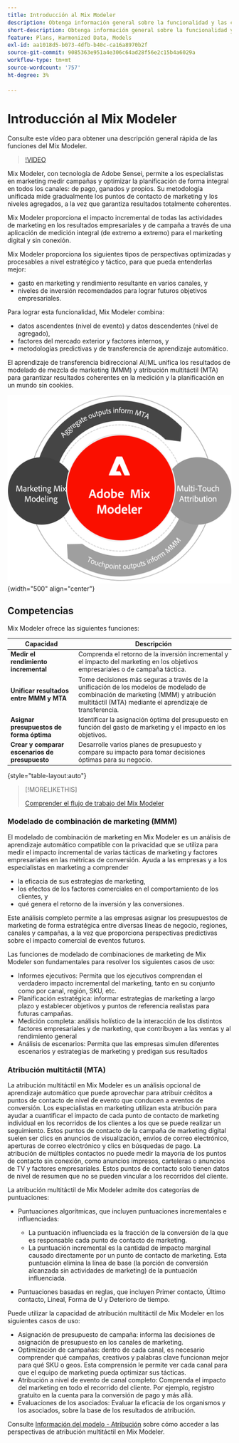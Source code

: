 ```yaml
---
title: Introducción al Mix Modeler
description: Obtenga información general sobre la funcionalidad y las capacidades de Mix Modeler.
short-description: Obtenga información general sobre la funcionalidad y las capacidades de Mix Modeler.
feature: Plans, Harmonized Data, Models
exl-id: aa1018d5-b073-4dfb-b40c-ca16a8970b2f
source-git-commit: 9085363e951a4e306c64ad28f56e2c15b4a6029a
workflow-type: tm+mt
source-wordcount: '757'
ht-degree: 3%

---
```


# Introducción al Mix Modeler

Consulte este vídeo para obtener una descripción general rápida de las funciones del Mix Modeler.

>[!VIDEO](https://video.tv.adobe.com/v/3424872/?learn=on)

Mix Modeler, con tecnología de Adobe Sensei, permite a los especialistas en marketing medir campañas y optimizar la planificación de forma integral en todos los canales: de pago, ganados y propios. Su metodología unificada mide gradualmente los puntos de contacto de marketing y los niveles agregados, a la vez que garantiza resultados totalmente coherentes.

Mix Modeler proporciona el impacto incremental de todas las actividades de marketing en los resultados empresariales y de campaña a través de una aplicación de medición integral (de extremo a extremo) para el marketing digital y sin conexión.

Mix Modeler proporciona los siguientes tipos de perspectivas optimizadas y procesables a nivel estratégico y táctico, para que pueda entenderlas mejor:

* gasto en marketing y rendimiento resultante en varios canales, y
* niveles de inversión recomendados para lograr futuros objetivos empresariales.


Para lograr esta funcionalidad, Mix Modeler combina:

* datos ascendentes (nivel de evento) y datos descendentes (nivel de agregado),
* factores del mercado exterior y factores internos, y
* metodologías predictivas y de transferencia de aprendizaje automático.

El aprendizaje de transferencia bidireccional AI/ML unifica los resultados de modelado de mezcla de marketing (MMM) y atribución multitáctil (MTA) para garantizar resultados coherentes en la medición y la planificación en un mundo sin cookies.

![Aprendizaje de transferencia bidireccional](/help/assets//birdirectional-transfer-learning.png){width="500" align="center"}


## Competencias

Mix Modeler ofrece las siguientes funciones:

| Capacidad | Descripción |
|---|---|
| **Medir el rendimiento incremental** | Comprenda el retorno de la inversión incremental y el impacto del marketing en los objetivos empresariales o de campaña táctica. |
| **Unificar resultados entre MMM y MTA** | Tome decisiones más seguras a través de la unificación de los modelos de modelado de combinación de marketing (MMM) y atribución multitáctil (MTA) mediante el aprendizaje de transferencia. |
| **Asignar presupuestos de forma óptima** | Identificar la asignación óptima del presupuesto en función del gasto de marketing y el impacto en los objetivos. |
| **Crear y comparar escenarios de presupuesto** | Desarrolle varios planes de presupuesto y compare su impacto para tomar decisiones óptimas para su negocio. |

{style="table-layout:auto"}

>[!MORELIKETHIS]
>
>[Comprender el flujo de trabajo del Mix Modeler](workflow.md)


### Modelado de combinación de marketing (MMM)

El modelado de combinación de marketing en Mix Modeler es un análisis de aprendizaje automático compatible con la privacidad que se utiliza para medir el impacto incremental de varias tácticas de marketing y factores empresariales en las métricas de conversión. Ayuda a las empresas y a los especialistas en marketing a comprender

* la eficacia de sus estrategias de marketing,
* los efectos de los factores comerciales en el comportamiento de los clientes, y
* qué genera el retorno de la inversión y las conversiones.

Este análisis completo permite a las empresas asignar los presupuestos de marketing de forma estratégica entre diversas líneas de negocio, regiones, canales y campañas, a la vez que proporciona perspectivas predictivas sobre el impacto comercial de eventos futuros.

Las funciones de modelado de combinaciones de marketing de Mix Modeler son fundamentales para resolver los siguientes casos de uso:

* Informes ejecutivos: Permita que los ejecutivos comprendan el verdadero impacto incremental del marketing, tanto en su conjunto como por canal, región, SKU, etc.
* Planificación estratégica: informar estrategias de marketing a largo plazo y establecer objetivos y puntos de referencia realistas para futuras campañas.
* Medición completa: análisis holístico de la interacción de los distintos factores empresariales y de marketing, que contribuyen a las ventas y al rendimiento general
* Análisis de escenarios: Permita que las empresas simulen diferentes escenarios y estrategias de marketing y predigan sus resultados


### Atribución multitáctil (MTA)

La atribución multitáctil en Mix Modeler es un análisis opcional de aprendizaje automático que puede aprovechar para atribuir créditos a puntos de contacto de nivel de evento que conducen a eventos de conversión. Los especialistas en marketing utilizan esta atribución para ayudar a cuantificar el impacto de cada punto de contacto de marketing individual en los recorridos de los clientes a los que se puede realizar un seguimiento. Estos puntos de contacto de la campaña de marketing digital suelen ser clics en anuncios de visualización, envíos de correo electrónico, aperturas de correo electrónico y clics en búsquedas de pago. La atribución de múltiples contactos no puede medir la mayoría de los puntos de contacto sin conexión, como anuncios impresos, carteleras o anuncios de TV y factores empresariales. Estos puntos de contacto solo tienen datos de nivel de resumen que no se pueden vincular a los recorridos del cliente.

La atribución multitáctil de Mix Modeler admite dos categorías de puntuaciones:

* Puntuaciones algorítmicas, que incluyen puntuaciones incrementales e influenciadas:
   * La puntuación influenciada es la fracción de la conversión de la que es responsable cada punto de contacto de marketing.
   * La puntuación incremental es la cantidad de impacto marginal causado directamente por un punto de contacto de marketing. Esta puntuación elimina la línea de base (la porción de conversión alcanzada sin actividades de marketing) de la puntuación influenciada.

* Puntuaciones basadas en reglas, que incluyen Primer contacto, Último contacto, Lineal, Forma de U y Deterioro de tiempo.

Puede utilizar la capacidad de atribución multitáctil de Mix Modeler en los siguientes casos de uso:

* Asignación de presupuesto de campaña: informa las decisiones de asignación de presupuesto en los canales de marketing.
* Optimización de campañas: dentro de cada canal, es necesario comprender qué campañas, creativos y palabras clave funcionan mejor para qué SKU o geos. Esta comprensión le permite ver cada canal para que el equipo de marketing pueda optimizar sus tácticas.
* Atribución a nivel de evento de canal completo: Comprenda el impacto del marketing en todo el recorrido del cliente. Por ejemplo, registro gratuito en la cuenta para la conversión de pago y más allá.
* Evaluaciones de los asociados: Evaluar la eficacia de los organismos y los asociados, sobre la base de los resultados de atribución.

Consulte [Información del modelo - Atribución](../models/insights.md#attribution) sobre cómo acceder a las perspectivas de atribución multitáctil en Mix Modeler.


